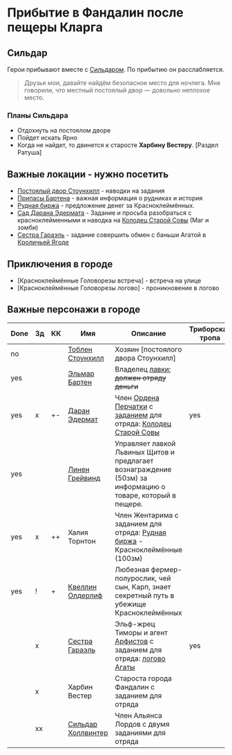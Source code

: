 # Прибытие в Фандалин после пещеры Кларга

## Сильдар
Герои прибывают вместе с [Сильдаром](../characters/sildar.md). По прибытию он расслабляется.
> Друзья мои, давайте найдём безопасное место для ночлега.
> Мне говорили, что местный постоялый двор — довольно неплохое место.

### Планы Сильдара
* Отдохнуть на постоялом дворе
* Пойдет искать Ярно
* Когда не найдет, то двинется к старосте **Харбинy Вестерy**. [Раздел Ратуша]

## Важные локации - нужно посетить
* [Постоялый двор Стоунхилл](./fandalin-taverna.md) - наводки на задания
* [Припасы Бартена](./barten-shop.md) - важная информация о рудниках и история
* [Рудная биржа](./rudnaya-birga.md) - предложение денег за Красноклеймённых.
* [Сад Дарана Эдермата](edermat-garden.md) - Задание и просьба разобраться с красноклейменными и наводка на [Колодец Старой Совы](./old-owls-well.md) (Маг и зомби)
* [Сестра Гараэль](chapel-of-fortune.md) - задание совершить обмен с баньши Агатой в [Кроличьей Ягоде](agata.md)

## Приключения в городе
* [Красноклеймённые Головорезы встреча] - встреча на улице
* [Красноклеймённые Головорезы логово] - проникновение в логово

## Важные персонажи в городе
| Done | Зд | КК | **Имя**                                               | **Описание**                                                                                                                                        | Триборская тропа |
|------|----|----|-------------------------------------------------------|-----------------------------------------------------------------------------------------------------------------------------------------------------|------------------|
| no   |    |    | [Тоблен Стоунхилл](../characters/stounhill-famaly.md) | Хозяин [постоялого двора Cтоунхилл]                                                                                                                 |                  |
| yes  |    |    | [Эльмар Бартен](../characters/barten.md)              | Владелец [лавки](./barten-shop.md); ~~должен отряду деньги~~                                                                                        |                  |
| yes  | x  | +- | [Даран Эдермат](../characters/edermat.md)             | Член [Ордена Перчатки](../organisations/orden-perchatki.md) с [заданием](./edermat-garden.md) для отряда: [Колодец Старой Совы](./old-owls-well.md) | yes              |
| yes  |    |    | [Линен Грейвинд](../characters/small.md)              | Управляет лавкой Львиных Щитов и предлагает вознаграждение (50зм) за информацию о товаре, который в пещере.                                         |                  |
| yes  | x  | ++ | Халия Торнтон                                         | Член Жентарима с заданием для отряда: [Рудная биржа](./rudnaya-birga.md) - Красноклеймённые (100зм)                                                 |                  |
| yes  | !  | +  | [Квеллин Олдерлиф](../characters/small.md)            | Любезная фермер-полурослик, чей сын, Карп, знает секретный путь в убежище Красноклеймённых                                                          |                  |
|      | x  |    | [Сестра Гараэль](../characters/small.md)              | Эльф-жрец Тиморы и агент [Арфистов](../organisations/arfists.md) с заданием для отряда: [логово Агаты](./agata.md)                                  | yes              |
|      | x  |    | Харбин Вестер                                         | Староста города Фандалин с заданием для отряда                                                                                                      |                  |
|      | xx |    | [Сильдар Холлвинтер](../characters/sildar.md)         | Член Альянса Лордов с двумя заданиями для отряда                                                                                                    |                  |

